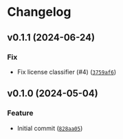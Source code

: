# Changelog

## v0.1.1 (2024-06-24)

### Fix

- Fix license classifier (#4) ([`3759af6`](https://github.com/bdraco/aiohttp-fast-zlib/commit/3759af6a74fd6a00113ecf5f64e116eaccef45bf))

## v0.1.0 (2024-05-04)

### Feature

- Initial commit ([`828aa05`](https://github.com/bdraco/aiohttp-fast-zlib/commit/828aa058775d7c4b585917017d4e699d52d5a92b))
